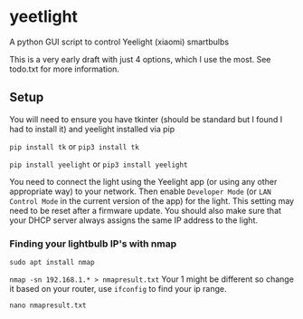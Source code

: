 # yeetlight
A python GUI script to control Yeelight (xiaomi) smartbulbs

This is a very early draft with just 4 options, which I use the most. See todo.txt for more information.

## Setup

You will need to ensure you have tkinter (should be standard but I found I had to install it) and yeelight installed via pip

`pip install tk` or `pip3 install tk`

`pip install yeelight` or `pip3 install yeelight`

You need to connect the light using the Yeelight app (or using any other appropriate way) to your network. Then enable `Developer Mode` (or `LAN Control Mode` in the current version of the app) for the light. This setting may need to be reset after a firmware update. You should also make sure that your DHCP server always assigns the same IP address to the light.

### Finding your lightbulb IP's with nmap

`sudo apt install nmap`

`nmap -sn 192.168.1.* > nmapresult.txt` Your 1 might be different so change it based on your router, use `ifconfig` to find your ip range.

`nano nmapresult.txt`
